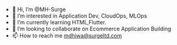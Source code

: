 - 👋 Hi, I’m @MH-Surge
- 👀 I’m interested in Application Dev, CloudOps, MLOps
- 🌱 I’m currently learning HTML,Flutter.
- 💞️ I’m looking to collaborate on Ecommerce Application Building
- 📫 How to reach me mdhiwa@surgeltd.com

<!---
MH-Surge/MH-Surge is a ✨ special ✨ repository because its `README.md` (this file) appears on your GitHub profile.
You can click the Preview link to take a look at your changes.
--->
